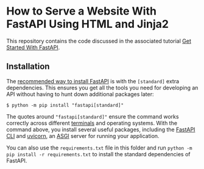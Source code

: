 # How to Serve a Website With FastAPI Using HTML and Jinja2

This repository contains the code discussed in the associated tutorial [Get Started With FastAPI](https://realpython.com/fastapi-jinja2-template/).

## Installation

The [recommended way to install FastAPI](https://realpython.com/get-started-with-fastapi/#install-fastapi-the-right-way) is with the `[standard]` extra dependencies. This ensures you get all the tools you need for developing an API without having to hunt down additional packages later:

```console
$ python -m pip install "fastapi[standard]"
```

The quotes around `"fastapi[standard]"` ensure the command works correctly across different [terminals](https://realpython.com/terminal-commands/) and operating systems. With the command above, you install several useful packages, including the [FastAPI CLI](https://fastapi.tiangolo.com/fastapi-cli/) and [uvicorn](https://www.uvicorn.org/), an [ASGI](https://en.wikipedia.org/wiki/Asynchronous_Server_Gateway_Interface) server for running your application.

You can also use the `requirements.txt` file in this folder and run `python -m pip install -r requirements.txt` to install the standard dependencies of FastAPI.
